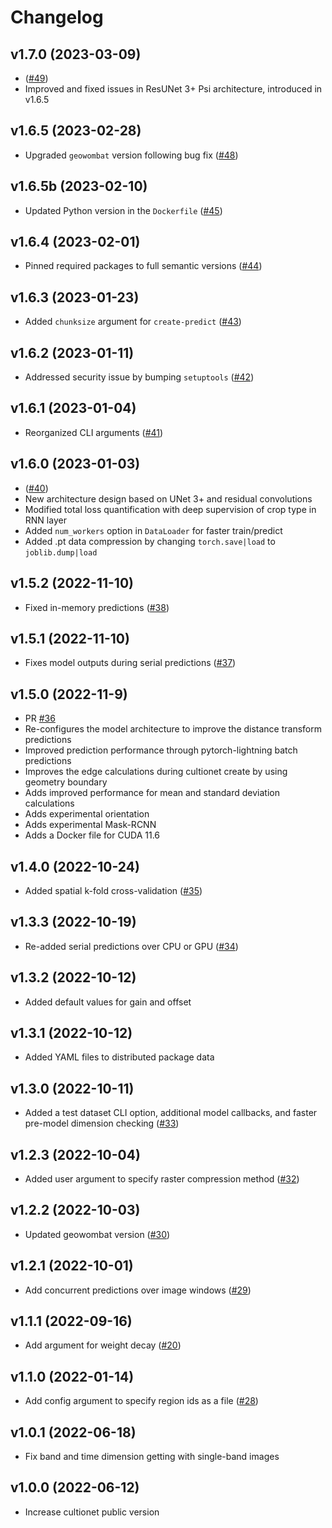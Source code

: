 # Changelog

<!--next-version-placeholder-->

## v1.7.0 (2023-03-09)
* ([#49](https://github.com/jgrss/cultionet/pull/49))
* Improved and fixed issues in ResUNet 3+ Psi architecture, introduced in v1.6.5

## v1.6.5 (2023-02-28)
* Upgraded `geowombat` version following bug fix ([#48](https://github.com/jgrss/cultionet/pull/48))

## v1.6.5b (2023-02-10)
* Updated Python version in the `Dockerfile` ([#45](https://github.com/jgrss/cultionet/pull/45))

## v1.6.4 (2023-02-01)
* Pinned required packages to full semantic versions ([#44](https://github.com/jgrss/cultionet/pull/44))

## v1.6.3 (2023-01-23)
* Added `chunksize` argument for `create-predict` ([#43](https://github.com/jgrss/cultionet/pull/43))

## v1.6.2 (2023-01-11)
* Addressed security issue by bumping `setuptools` ([#42](https://github.com/jgrss/cultionet/pull/42))

## v1.6.1 (2023-01-04)
* Reorganized CLI arguments ([#41](https://github.com/jgrss/cultionet/pull/41))

## v1.6.0 (2023-01-03)
* ([#40](https://github.com/jgrss/cultionet/pull/40))
* New architecture design based on UNet 3+ and residual convolutions
* Modified total loss quantification with deep supervision of crop type in RNN layer
* Added `num_workers` option in `DataLoader` for faster train/predict
* Added .pt data compression by changing `torch.save|load` to `joblib.dump|load`

## v1.5.2 (2022-11-10)
* Fixed in-memory predictions ([#38](https://github.com/jgrss/cultionet/pull/38))

## v1.5.1 (2022-11-10)
* Fixes model outputs during serial predictions ([#37](https://github.com/jgrss/cultionet/pull/37))

## v1.5.0 (2022-11-9)
*  PR [#36](https://github.com/jgrss/cultionet/pull/36)
*  Re-configures the model architecture to improve the distance transform predictions
*  Improved prediction performance through pytorch-lightning batch predictions
*  Improves the edge calculations during cultionet create by using geometry boundary
*  Adds improved performance for mean and standard deviation calculations
*  Adds experimental orientation
*  Adds experimental Mask-RCNN
*  Adds a Docker file for CUDA 11.6

## v1.4.0 (2022-10-24)
* Added spatial k-fold cross-validation ([#35](https://github.com/jgrss/cultionet/pull/35))

## v1.3.3 (2022-10-19)
* Re-added serial predictions over CPU or GPU ([#34](https://github.com/jgrss/cultionet/pull/34))

## v1.3.2 (2022-10-12)
* Added default values for gain and offset

## v1.3.1 (2022-10-12)
* Added YAML files to distributed package data

## v1.3.0 (2022-10-11)
* Added a test dataset CLI option, additional model callbacks, and faster pre-model dimension checking ([#33](https://github.com/jgrss/cultionet/pull/33))

## v1.2.3 (2022-10-04)
* Added user argument to specify raster compression method ([#32](https://github.com/jgrss/cultionet/pull/32))

## v1.2.2 (2022-10-03)
* Updated geowombat version ([#30](https://github.com/jgrss/cultionet/pull/30))

## v1.2.1 (2022-10-01)
* Add concurrent predictions over image windows ([#29](https://github.com/jgrss/cultionet/pull/29))

## v1.1.1 (2022-09-16)
* Add argument for weight decay ([#20](https://github.com/jgrss/cultionet/pull/20))

## v1.1.0 (2022-01-14)
* Add config argument to specify region ids as a file ([#28](https://github.com/jgrss/cultionet/pull/28))

## v1.0.1 (2022-06-18)
* Fix band and time dimension getting with single-band images
 
## v1.0.0 (2022-06-12)
* Increase cultionet public version

